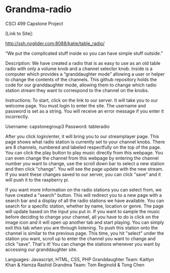 # Grandma-radio
CSCI 499 Capstone Project

[Link to Site]:

http://ssh.noglider.com:8088/katie/table_radio/

“We put the complicated stuff inside so you can have simple stuff outside.”

Description: We have created a radio that is as easy to use as an old table radio with only a volume knob and a channel selector knob. Inside is a computer which provides a “granddaughter mode” allowing a user or helper to change the contents of the channels. This github repository holds the code for our granddaughter mode, allowing them to change which radio station stream they want to correspond to the channel on the knobs. 

Instructions: To start, click on the link to our server. It will take you to our welcome page. You must login to enter the site. The username and password is set as a string. You will receive an error message if you enter it incorrectly.

Username: capstonegroup3
Password: tableradio

After you click login/enter, it will bring you to our streamplayer page. This page shows what radio station is currently set to your channel knobs. There are 8 channels, numbered and labeled respectfully on the top of the page. You can click the play button to play music directly from this webpage. You can even change the channel from this webpage by entering the channel number you want to change, use the scroll down bar to select a new station and then click "change". You will see the page update with the new stream. If you want these changes saved to our server, you can click "save" and it will push it to the raspberry pi. 

If you want more information on the radio stations you can select from, we have created a "search" button. This will redirect you to a new page with a search bar and a display of all the radio stations we have available. You can search for a specific station, whether by name, location or genre. The page will update based on the input you put in. If you want to sample the music before deciding to change your channel, all you have to do is click on the image icon and it will open up another tab and start playing. You can simply exit this tab when you are through listening. To push this station onto the channel is similar to the previous page. This time, you hit "select" under the station you want, scroll up to enter the channel you want to change and click "save". That's it! You can change the stations whenever you want by accessing our granddaughter site. 


Languages: Javascript, HTML, CSS, PHP
Granddaughter Team: Kaitlyn Khan & Hamza Rashid
Grandma Team: Tom Reginold & Tong Chen
